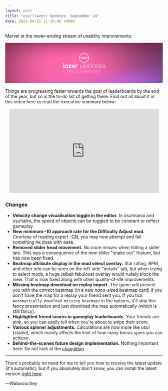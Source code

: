 ```yaml
---
layout: post
title: "osu!(lazer) Updates: September 24"
date: 2023-09-25 21:30:00 +0000
---
```


Marvel at the never-ending stream of usability improvements.

![](/wiki/shared/news/2023-09-25-osulazer-updates-september-24/banner.jpg)

Things are progressing faster towards the goal of leaderboards by the end of the year, but so is the to-do list of getting there. Find out all about it in this video here or read the executive summary below:

<div align="center">
    <iframe width="95%" style="aspect-ratio: 16 / 9;" src="https://www.youtube.com/embed/SWEE8XlGluI" frameborder="0" allowfullscreen></iframe>
</div>

### Changes

- **Velocity change visualisation toggle in the editor.** In osu!mania and osu!taiko, the speed of objects can be toggled to be constant or reflect gameplay.
- **New minimum -10 approach rate for the Difficulty Adjust mod.** Courtesy of reading expert [-GN](https://osu.ppy.sh/users/895581), you may now attempt and fail something he does with ease.
- **Removed slider head movement.** No more misses when hitting a slider late. This was a consequence of the new slider "snake out" feature, but has now been fixed.
- **Beatmap attribute display in the mod select overlay.** Star rating, BPM, and other info can be seen on the left-side "details" tab, but when trying to select mods, a huge (albeit fabulous) overlay would rudely block the view. That is now fixed along with other quality-of-life improvements.
- **Missing beatmap download on replay import.** The game will present you with the correct beatmap (in a new *nano-sized* beatmap card) if you don't have the map for a replay your friend sent you. If you tick `Automatically download missing beatmaps` in the options, it'll skip this fancy presentation and just download the map automatically (which is still fancy).
- **Highlighted friend scores in gameplay leaderboards.** Your friends are pink, so you can easily tell when you're about to snipe their score.
- **Various spinner adjustments.** Calculations are now more like osu!(stable), which mainly affects the limit of how many bonus spins you can achieve.
- **Behind-the-scenes future design implementation.** Nothing important here. Do not look at the [changelog](https://osu.ppy.sh/home/changelog/lazer/2023.924.0).

---

There's probably no need for me to tell you how to receive the latest update (it's automatic), but if you absolutely don't know, you can install the latest version [right here](https://osu.ppy.sh/home/download).

—Walavouchey
